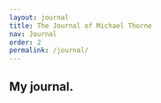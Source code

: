 ```yaml
---
layout: journal
title: The Journal of Michael Thorne
nav: Journal
order: 2
permalink: /journal/
---
```


## My journal.
